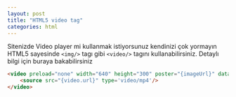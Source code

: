 ```yaml
---
layout: post
title: "HTML5 video tag"
categories: html
---
```


Sitenizde Video player mi kullanmak istiyorsunuz kendinizi çok yormayın HTML5 sayesinde ```<img/>``` tagı gibi  ```<video/>``` tagını kullanabilirsiniz. Detaylı bilgi için buraya bakabilirsiniz

```html
<video preload="none" width="640" height="300" poster="{imageUrl}" data-setup="{}" controls="true" class="video-player">
    <source src="{video.url}" type='video/mp4'/>
</video>
```

